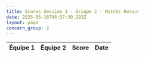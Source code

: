 ```yaml
---
title: Scores Session 1 - Groupe 2 - Matchs Retour
date: 2025-06-16T06:57:30.293Z
layout: page
concern_group: 2
---
```




| Équipe 1 | Équipe 2 | Score | Date |
|----------|----------|-------|------|

